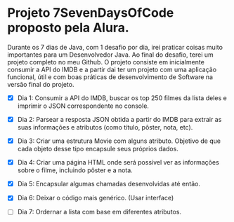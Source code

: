 # Projeto 7SevenDaysOfCode proposto pela Alura.

Durante os 7 dias de Java, com 1 desafio por dia, irei praticar coisas muito importantes para um Desenvolvedor Java.
Ao final do desafio, terei um projeto completo no meu Github. O projeto consiste em inicialmente consumir a API do IMDB  e a partir dai ter um projeto com uma aplicação funcional, útil e com boas práticas de desenvolvimento de Software na versão final do projeto.

- [x] Dia 1: Consumir a API do IMDB, buscar os top 250 filmes da lista deles e imprimir o JSON correspondente no console. 


- [x] Dia 2: Parsear a resposta JSON obtida a partir do IMDB para extrair as suas informações e atributos (como título, pôster, nota, etc).


- [x] Dia 3: Criar uma estrutura Movie com alguns atributo. Objetivo de que cada objeto desse tipo encapsule seus próprios dados.


- [x] Dia 4: Criar uma página HTML onde será possível ver as informações sobre o filme, incluindo pôster e a nota.


- [x] Dia 5: Encapsular algumas chamadas desenvolvidas até então.


- [x] Dia 6: Deixar o código mais genérico. (Usar interface)


- [ ] Dia 7: Ordernar a lista com base em diferentes atributos.